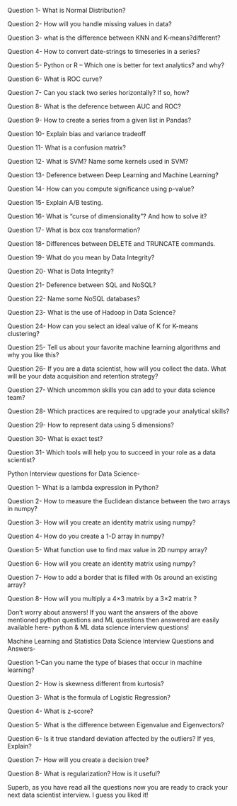 Question 1- What is Normal Distribution?

Question 2- How will you handle missing values in data?

Question 3- what is the difference between KNN and K-means?different?

Question 4- How to convert date-strings to timeseries in a series?

Question 5- Python or R – Which one is better for text analytics? and why?

Question 6- What is ROC curve?

Question 7- Can you stack two series horizontally? If so, how?

Question 8- What is the deference between AUC and ROC?

Question 9- How to create a series from a given list in Pandas?

Question 10- Explain bias and variance tradeoff

Question 11- What is a confusion matrix?

Question 12- What is SVM? Name some kernels used in SVM?

Question 13- Deference between Deep Learning and Machine Learning?

Question 14- How can you compute significance using p-value?

Question 15- Explain A/B testing.

Question 16- What is “curse of dimensionality”? And how to solve it?

Question 17- What is box cox transformation?

Question 18- Differences between DELETE and TRUNCATE commands.

Question 19- What do you mean by Data Integrity?

Question 20- What is Data Integrity?

Question 21- Deference between SQL and NoSQL?

Question 22- Name some NoSQL databases?

Question 23- What is the use of Hadoop in Data Science?

Question 24- How can you select an ideal value of K for K-means clustering?

Question 25- Tell us about your favorite machine learning algorithms and why you like this?

Question 26- If you are a data scientist, how will you collect the data. What will be your data acquisition and retention strategy?

Question 27- Which uncommon skills you can add to your data science team?

Question 28- Which practices are required to upgrade your analytical skills?

Question 29- How to represent data using 5 dimensions?

Question 30- What is exact test?

Question 31- Which tools will help you to succeed in your role as a data scientist?

Python Interview questions for Data Science-

Question 1- What is a lambda expression in Python?

Question 2- How to measure the Euclidean distance between the two arrays in numpy?

Question 3- How will you create an identity matrix using numpy?

Question 4- How do you create a 1-D array in numpy?

Question 5- What function use to find max value in 2D numpy array?

Question 6- How will you create an identity matrix using numpy?

Question 7- How to add a border that is filled with 0s around an existing array?

Question 8- How will you multiply a 4×3 matrix by a 3×2 matrix ?

Don’t worry about answers! If you want the answers of the above mentioned python questions and ML questions then answered are easily available here- python & ML data science interview questions!

Machine Learning and Statistics Data Science Interview Questions and Answers-

Question 1-Can you name the type of biases that occur in machine learning?

Question 2- How is skewness different from kurtosis?

Question 3- What is the formula of Logistic Regression?

Question 4- What is z-score?

Question 5- What is the difference between Eigenvalue and Eigenvectors?

Question 6- Is it true standard deviation affected by the outliers? If yes, Explain?

Question 7- How will you create a decision tree?

Question 8- What is regularization? How is it useful?

Superb, as you have read all the questions now you are ready to crack your next data scientist interview. I guess you liked it!